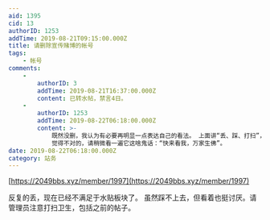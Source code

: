 ```yaml
---
aid: 1395
cid: 13
authorID: 1253
addTime: 2019-08-21T09:15:00.000Z
title: 请删除宣传赌博的帐号
tags:
    - 帐号
comments:
    -
        authorID: 3
        addTime: 2019-08-21T16:37:00.000Z
        content: 已转水帖，禁言4日。
    -
        authorID: 1253
        addTime: 2019-08-22T06:18:00.000Z
        content: >-
            既然没删，我认为有必要再明显一点表达自己的看法。 上面讲“丢、踩、打扫”，就是觉得这是一坨“屎”，臭不可闻。
            觉得不对的，请稍微看一遍它这啥鬼话：“快来看我，万家生佛”。
date: 2019-08-22T06:18:00.000Z
category: 站务
---
```


[https://2049bbs.xyz/member/1997](https://2049bbs.xyz/member/1997)

反复的丢，现在已经不满足于水贴板块了。 虽然踩不上去，但看着也挺讨厌。请管理员注意打扫卫生，包括之前的帖子。
